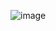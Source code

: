![image](https://user-images.githubusercontent.com/90271486/205488307-40c0292c-1dea-458d-97b8-5ca1f4ae37ce.png)
